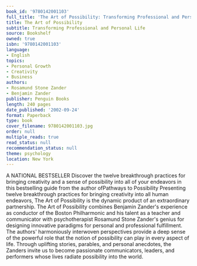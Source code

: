 ```yaml
---
book_id: '9780142001103'
full_title: 'The Art of Possibility: Transforming Professional and Personal Life'
title: The Art of Possibility
subtitle: Transforming Professional and Personal Life
source: Bookshelf
owned: true
isbn: '9780142001103'
language:
- English
topics:
- Personal Growth
- Creativity
- Business
authors:
- Rosamund Stone Zander
- Benjamin Zander
publisher: Penguin Books
length: 240 pages
date_published: '2002-09-24'
format: Paperback
type: book
cover_filename: 9780142001103.jpg
order: null
multiple_reads: true
read_status: null
recommendation_status: null
theme: psychology
location: New York
---
```

A NATIONAL BESTSELLER
Discover the twelve breakthrough practices for bringing creativity and a sense of possibility into all of your endeavors in this bestselling guide from the author ofPathways to Possibility
Presenting twelve breakthrough practices for bringing creativity into all human endeavors, The Art of Possibility is the dynamic product of an extraordinary partnership. The Art of Possibility combines Benjamin Zander's experience as conductor of the Boston Philharmonic and his talent as a teacher and communicator with psychotherapist Rosamund Stone Zander's genius for designing innovative paradigms for personal and professional fulfillment. The authors' harmoniously interwoven perspectives provide a deep sense of the powerful role that the notion of possibility can play in every aspect of life. Through uplifting stories, parables, and personal anecdotes, the Zanders invite us to become passionate communicators, leaders, and performers whose lives radiate possibility into the world.
